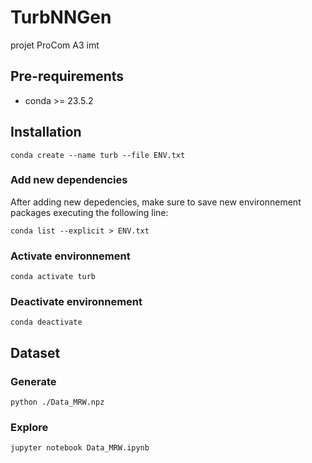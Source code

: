 # TurbNNGen
projet ProCom A3 imt

## Pre-requirements
* conda >= 23.5.2

## Installation
```
conda create --name turb --file ENV.txt
```

### Add new dependencies
After adding new depedencies, make sure to save new environnement packages executing the following line:
```
conda list --explicit > ENV.txt
```

### Activate environnement
```
conda activate turb
```

### Deactivate environnement
```
conda deactivate
```

## Dataset
### Generate
```
python ./Data_MRW.npz
```

### Explore
```
jupyter notebook Data_MRW.ipynb
```
